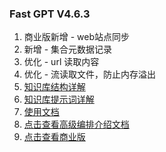 ### Fast GPT V4.6.3

1. 商业版新增 - web站点同步
2. 新增 - 集合元数据记录
3. 优化 - url 读取内容
4. 优化 - 流读取文件，防止内存溢出
5. [知识库结构详解](https://doc.fastgpt.in/docs/use-cases/datasetengine/)
6. [知识库提示词详解](https://doc.fastgpt.in/docs/use-cases/ai_settings/#引用模板--引用提示词)
7. [使用文档](https://doc.fastgpt.in/docs/intro/)
8. [点击查看高级编排介绍文档](https://doc.fastgpt.in/docs/workflow)
9. [点击查看商业版](https://doc.fastgpt.in/docs/commercial/)
